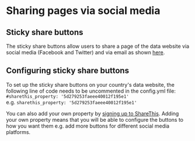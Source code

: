 <h1>Sharing pages via social media</h1>

## Sticky share buttons
The sticky share buttons allow users to share a page of the data website via social media (Facebook and Twitter) and via email as shown [here](https://platform.sharethis.com/get-sticky-share-buttons?utm_source=googleadwords&utm_medium=cpc&utm_campaign=follow_buttons_linkedin&gclid=Cj0KCQjw1MXpBRDjARIsAHtdN-0-DX6oc9RzUh_wCU1_fvAB4rnA_adGse0PgocDQTPc3_rzLkucPocaAn1PEALw_wcB).


## Configuring sticky share buttons
To set up the sticky share buttons on your country's data website, the following line of code needs to be uncommented in the config.yml file:</br>
`#sharethis_property: '5d279253faeee40012f195e1'`<br>
e.g. `sharethis_property: '5d279253faeee40012f195e1'`

You can also add your own property by [signing up to ShareThis](https://platform.sharethis.com/sign-up). Adding your own property means that you will be able to configure the buttons to how you want them e.g. add more buttons for different social media platforms.
